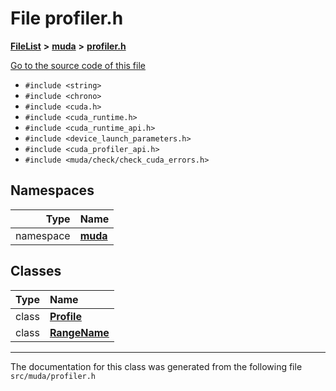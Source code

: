 

# File profiler.h



[**FileList**](files.md) **>** [**muda**](dir_be047e8c00f93e2e88c2a417393a7f42.md) **>** [**profiler.h**](profiler_8h.md)

[Go to the source code of this file](profiler_8h_source.md)



* `#include <string>`
* `#include <chrono>`
* `#include <cuda.h>`
* `#include <cuda_runtime.h>`
* `#include <cuda_runtime_api.h>`
* `#include <device_launch_parameters.h>`
* `#include <cuda_profiler_api.h>`
* `#include <muda/check/check_cuda_errors.h>`













## Namespaces

| Type | Name |
| ---: | :--- |
| namespace | [**muda**](namespacemuda.md) <br> |


## Classes

| Type | Name |
| ---: | :--- |
| class | [**Profile**](classmuda_1_1_profile.md) <br> |
| class | [**RangeName**](classmuda_1_1_range_name.md) <br> |



















































------------------------------
The documentation for this class was generated from the following file `src/muda/profiler.h`

